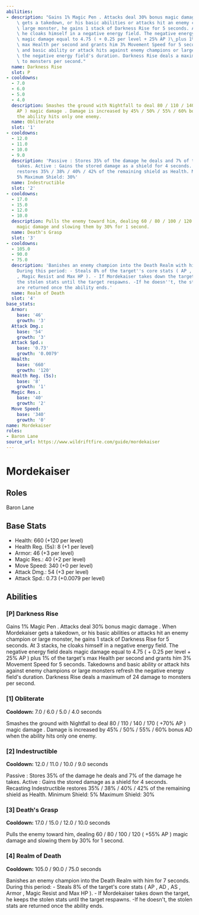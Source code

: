 ```yaml
---
abilities:
- description: "Gains 1% Magic Pen . Attacks deal 30% bonus magic damage . When Mordekaiser\
    \ gets a takedown, or his basic abilities or attacks hit an enemy champion or\
    \ large monster, he gains 1 stack of Darkness Rise for 5 seconds. At 3 stacks,\
    \ he cloaks himself in a negative energy field. The negative energy field deals\
    \ magic damage equal to 4.75 ( + 0.25 per level + 25% AP )\_plus 1% of the target's\
    \ max Health per second and grants him 3% Movement Speed for 5 seconds. Takedowns\
    \ and basic ability or attack hits against enemy champions or large monsters refresh\
    \ the negative energy field's duration. Darkness Rise deals a maximum of 24 damage\
    \ to monsters per second."
  name: Darkness Rise
  slot: P
- cooldowns:
  - 7.0
  - 6.0
  - 5.0
  - 4.0
  description: Smashes the ground with Nightfall to deal 80 / 110 / 140 / 170 ( +70%
    AP ) magic damage . Damage is increased by 45% / 50% / 55% / 60% bonus AD when
    the ability hits only one enemy.
  name: Obliterate
  slot: '1'
- cooldowns:
  - 12.0
  - 11.0
  - 10.0
  - 9.0
  description: 'Passive : Stores 35% of the damage he deals and 7% of the damage he
    takes. Active : Gains the stored damage as a shield for 4 seconds. Recasting Indestructible
    restores 35% / 38% / 40% / 42% of the remaining shield as Health. Minimum Shield:
    5% Maximum Shield: 30%'
  name: Indestructible
  slot: '2'
- cooldowns:
  - 17.0
  - 15.0
  - 12.0
  - 10.0
  description: Pulls the enemy toward him, dealing 60 / 80 / 100 / 120 ( +55% AP )
    magic damage and slowing them by 30% for 1 second.
  name: Death's Grasp
  slot: '3'
- cooldowns:
  - 105.0
  - 90.0
  - 75.0
  description: 'Banishes an enemy champion into the Death Realm with him for 7 seconds.
    During this period: - Steals 8% of the target''s core stats ( AP , AD , AS , Armor
    , Magic Resist and Max HP ). - If Mordekaiser takes down the target, he keeps
    the stolen stats until the target respawns. -If he doesn''t, the stolen stats
    are returned once the ability ends.'
  name: Realm of Death
  slot: '4'
base_stats:
  Armor:
    base: '46'
    growth: '3'
  Attack Dmg.:
    base: '54'
    growth: '3'
  Attack Spd.:
    base: '0.73'
    growth: '0.0079'
  Health:
    base: '660'
    growth: '120'
  Health Reg. (5s):
    base: '8'
    growth: '1'
  Magic Res.:
    base: '40'
    growth: '2'
  Move Speed:
    base: '340'
    growth: '0'
name: Mordekaiser
roles:
- Baron Lane
source_url: https://www.wildriftfire.com/guide/mordekaiser
---
```


# Mordekaiser

## Roles

Baron Lane

## Base Stats

- Health: 660 (+120 per level)
- Health Reg. (5s): 8 (+1 per level)
- Armor: 46 (+3 per level)
- Magic Res.: 40 (+2 per level)
- Move Speed: 340 (+0 per level)
- Attack Dmg.: 54 (+3 per level)
- Attack Spd.: 0.73 (+0.0079 per level)

## Abilities

### [P] Darkness Rise

Gains 1% Magic Pen . Attacks deal 30% bonus magic damage . When Mordekaiser gets a takedown, or his basic abilities or attacks hit an enemy champion or large monster, he gains 1 stack of Darkness Rise for 5 seconds. At 3 stacks, he cloaks himself in a negative energy field. The negative energy field deals magic damage equal to 4.75 ( + 0.25 per level + 25% AP ) plus 1% of the target's max Health per second and grants him 3% Movement Speed for 5 seconds. Takedowns and basic ability or attack hits against enemy champions or large monsters refresh the negative energy field's duration. Darkness Rise deals a maximum of 24 damage to monsters per second.

### [1] Obliterate

**Cooldown:** 7.0 / 6.0 / 5.0 / 4.0 seconds

Smashes the ground with Nightfall to deal 80 / 110 / 140 / 170 ( +70% AP ) magic damage . Damage is increased by 45% / 50% / 55% / 60% bonus AD when the ability hits only one enemy.

### [2] Indestructible

**Cooldown:** 12.0 / 11.0 / 10.0 / 9.0 seconds

Passive : Stores 35% of the damage he deals and 7% of the damage he takes. Active : Gains the stored damage as a shield for 4 seconds. Recasting Indestructible restores 35% / 38% / 40% / 42% of the remaining shield as Health. Minimum Shield: 5% Maximum Shield: 30%

### [3] Death's Grasp

**Cooldown:** 17.0 / 15.0 / 12.0 / 10.0 seconds

Pulls the enemy toward him, dealing 60 / 80 / 100 / 120 ( +55% AP ) magic damage and slowing them by 30% for 1 second.

### [4] Realm of Death

**Cooldown:** 105.0 / 90.0 / 75.0 seconds

Banishes an enemy champion into the Death Realm with him for 7 seconds. During this period: - Steals 8% of the target's core stats ( AP , AD , AS , Armor , Magic Resist and Max HP ). - If Mordekaiser takes down the target, he keeps the stolen stats until the target respawns. -If he doesn't, the stolen stats are returned once the ability ends.

